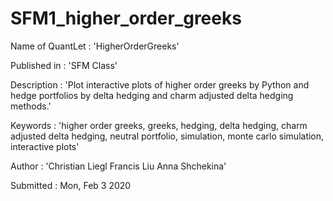 # SFM1_higher_order_greeks
Name of QuantLet : 'HigherOrderGreeks'

Published in : 'SFM Class' 

Description : 'Plot interactive plots of higher order greeks by Python and hedge portfolios by delta hedging and charm adjusted delta hedging methods.'

Keywords : 'higher order greeks, greeks, hedging, delta hedging, charm adjusted delta hedging, neutral portfolio, simulation, monte carlo simulation, interactive plots'

Author : 'Christian Liegl Francis Liu Anna Shchekina'

Submitted : Mon, Feb 3 2020
